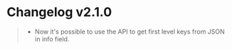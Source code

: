 Changelog v2.1.0
================

> -   Now it's possible to use the API to get first level keys from JSON
>     in info field.

